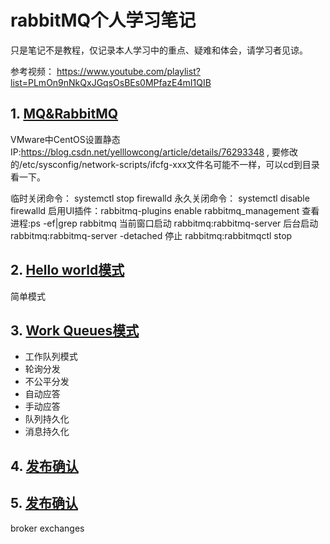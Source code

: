 # rabbitMQ个人学习笔记

只是笔记不是教程，仅记录本人学习中的重点、疑难和体会，请学习者见谅。

参考视频： https://www.youtube.com/playlist?list=PLmOn9nNkQxJGqsOsBEs0MPfazE4mI1QIB

## 1. [MQ&RabbitMQ](https://github.com/YuxingXie/study-rabbitmq/blob/main/assets/md/001.MD)

VMware中CentOS设置静态IP:https://blog.csdn.net/yelllowcong/article/details/76293348 ,
要修改的/etc/sysconfig/network-scripts/ifcfg-xxx文件名可能不一样，可以cd到目录看一下。

临时关闭命令： systemctl stop firewalld
永久关闭命令： systemctl disable firewalld
启用UI插件：rabbitmq-plugins enable rabbitmq_management
查看进程:ps -ef|grep rabbitmq
当前窗口启动 rabbitmq:rabbitmq-server
后台启动 rabbitmq:rabbitmq-server -detached
停止 rabbitmq:rabbitmqctl stop

## 2. [Hello world模式](https://github.com/YuxingXie/study-rabbitmq/blob/main/assets/md/002.MD)
简单模式

## 3. [Work Queues模式](https://github.com/YuxingXie/study-rabbitmq/blob/main/assets/md/003.MD)
* 工作队列模式
* 轮询分发
* 不公平分发
* 自动应答
* 手动应答
* 队列持久化
* 消息持久化

## 4. [发布确认](https://github.com/YuxingXie/study-rabbitmq/blob/main/assets/md/004.MD)

## 5. [发布确认](https://github.com/YuxingXie/study-rabbitmq/blob/main/assets/md/005.MD)
broker
exchanges



